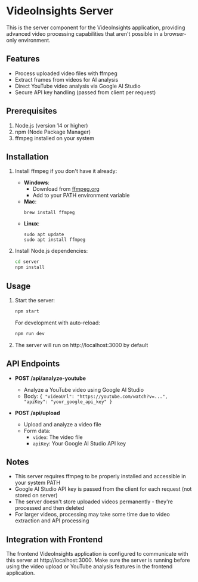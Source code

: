 # VideoInsights Server

This is the server component for the VideoInsights application, providing advanced video processing capabilities that aren't possible in a browser-only environment.

## Features

- Process uploaded video files with ffmpeg
- Extract frames from videos for AI analysis
- Direct YouTube video analysis via Google AI Studio
- Secure API key handling (passed from client per request)

## Prerequisites

1. Node.js (version 14 or higher)
2. npm (Node Package Manager)
3. ffmpeg installed on your system

## Installation

1. Install ffmpeg if you don't have it already:
   - **Windows**: 
     - Download from [ffmpeg.org](https://ffmpeg.org/download.html)
     - Add to your PATH environment variable
   - **Mac**: 
     ```
     brew install ffmpeg
     ```
   - **Linux**: 
     ```
     sudo apt update
     sudo apt install ffmpeg
     ```

2. Install Node.js dependencies:
   ```bash
   cd server
   npm install
   ```

## Usage

1. Start the server:
   ```bash
   npm start
   ```
   
   For development with auto-reload:
   ```bash
   npm run dev
   ```

2. The server will run on http://localhost:3000 by default

## API Endpoints

- **POST /api/analyze-youtube**
  - Analyze a YouTube video using Google AI Studio
  - Body: `{ "videoUrl": "https://youtube.com/watch?v=...", "apiKey": "your_google_api_key" }`

- **POST /api/upload**
  - Upload and analyze a video file
  - Form data: 
    - `video`: The video file
    - `apiKey`: Your Google AI Studio API key

## Notes

- This server requires ffmpeg to be properly installed and accessible in your system PATH
- Google AI Studio API key is passed from the client for each request (not stored on server)
- The server doesn't store uploaded videos permanently - they're processed and then deleted
- For larger videos, processing may take some time due to video extraction and API processing

## Integration with Frontend

The frontend VideoInsights application is configured to communicate with this server at http://localhost:3000. Make sure the server is running before using the video upload or YouTube analysis features in the frontend application.
